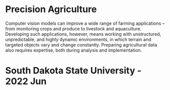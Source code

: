 # Precision Agriculture
Computer vision models can improve a wide range of farming applications – from monitoring crops and produce to livestock and aquaculture. Developing such applications, however, means working with unstructured, unpredictable, and highly dynamic environments, in which terrain and targeted objects vary and change constantly. Preparing agricultural data also requires expertise, both during analysis and implementation.
# South Dakota State University - 2022 Jun 
